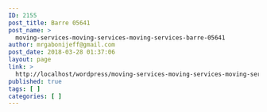 ```yaml
---
ID: 2155
post_title: Barre 05641
post_name: >
  moving-services-moving-services-moving-services-barre-05641
author: mrgabonijeff@gmail.com
post_date: 2018-03-28 01:37:06
layout: page
link: >
  http://localhost/wordpress/moving-services-moving-services-moving-services-barre-05641/
published: true
tags: [ ]
categories: [ ]
---
```

